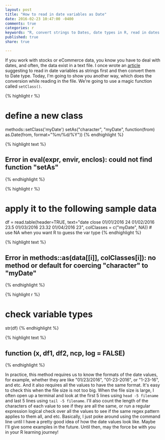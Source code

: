 ```yaml
---
layout: post
title: "How to read in date variables as Date"
date: 2016-02-23 10:47:00 -0400
comments: true
categories: r
keywords: "R, convert strings to Dates, date types in R, read in dates in R"
published: true
share: true

---
```


If you work with stocks or eCommerce data, you know you have to deal with dates, and often, the data exist in a text file. I once wrote an [article](http://masterr.org/r/how-to-convert-strings-to-dates-in-r/) suggesting to read in date variables as strings first and then convert them to Date type. Today, I'm going to show you another way, which does the conversion while reading in the file. We're going to use a magic function called `setClass()`.


{% highlight r %}
# define a new class 
methods::setClass('myDate')
setAs("character", "myDate", function(from) as.Date(from, format="%m/%d/%Y"))
{% endhighlight %}



{% highlight text %}
## Error in eval(expr, envir, enclos): could not find function "setAs"
{% endhighlight %}



{% highlight r %}
# apply it to the following sample data
df = read.table(header=TRUE, text="date close
01/01/2016 24
01/02/2016 23.5
01/03/2016 23.32
01/04/2016 23", colClasses = c("myDate", NA)) # use NA when you want R to guess the var type
{% endhighlight %}



{% highlight text %}
## Error in methods::as(data[[i]], colClasses[i]): no method or default for coercing "character" to "myDate"
{% endhighlight %}



{% highlight r %}
# check variable types
str(df)
{% endhighlight %}



{% highlight text %}
## function (x, df1, df2, ncp, log = FALSE)
{% endhighlight %}

In practice, this method requires us to know the formats of the date values, for example, whether they are like "01/23/2016", "01-23-2016", or "1-23-16", and etc. And it also requires all the values to have the same format. It's easy to check this when the file size is not too big. When the file size is large, I often open up a terminal and look at the first 5 lines using `head -5 filename` and last 5 lines using `tail -5 filename`. I'll also count the length of the characters of each value to see if they are all the same, or run a regular expression logical check over all the values to see if the same regex pattern applies to them all, and etc. Basically, I just poke around using the command line until I have a pretty good idea of how the date values look like. Maybe I'll give some examples in the future. Until then, may the force be with you in your R learning journey!
